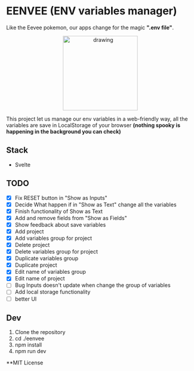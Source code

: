 # EENVEE (ENV variables manager)
Like the Eevee pokemon, our apps change for the magic __".env file"__.  
<p align="center">
    <img src="https://static.wikia.nocookie.net/espokemon/images/f/f2/Eevee.png/revision/latest?cb=20150621181400" alt="drawing" width="200"/>    
</p>
  
This project let us manage our env variables in a web-friendly way, all the variables are save in LocalStorage of your browser __(nothing spooky is happening in the background you can check)__

## Stack
* Svelte

## TODO
* [X] Fix RESET button in "Show as Inputs"
* [X] Decide What happen if in "Show as Text" change all the variables
* [X] Finish functionality of Show as Text
* [X] Add and remove fields from "Show as Fields"
* [X] Show feedback about save variables
* [X] Add project
* [X] Add variables group for project
* [X] Delete project
* [X] Delete variables group for project
* [X] Duplicate variables group
* [X] Duplicate project
* [X] Edit name of variables group
* [X] Edit name of project
* [ ] Bug Inputs doesn't update when change the group of variables
* [ ] Add local storage functionality
* [ ] better UI

## Dev
1. Clone the repository
1. cd ./eenvee
1. npm install
1. npm run dev


**MIT License